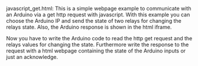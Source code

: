 javascript_get.html:
This is a simple webpage example to communicate with an Arduino via a get http request with javascript.
With this example you can choose the Arduino IP and send the state of two relays for changing the relays state. Also, the Arduino response is shown in the html iframe.

Now you have to write the Arduino code to read the http get request and the relays values for changing the state. Furthermore write the response to the request with a html webpage containing the state of the Arduino inputs or just an acknowledge.

